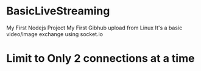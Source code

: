 # BasicLiveStreaming
My First Nodejs Project
My First Gibhub upload from Linux
It's a basic video/image exchange using socket.io 
# Limit to Only 2 connections at a time
